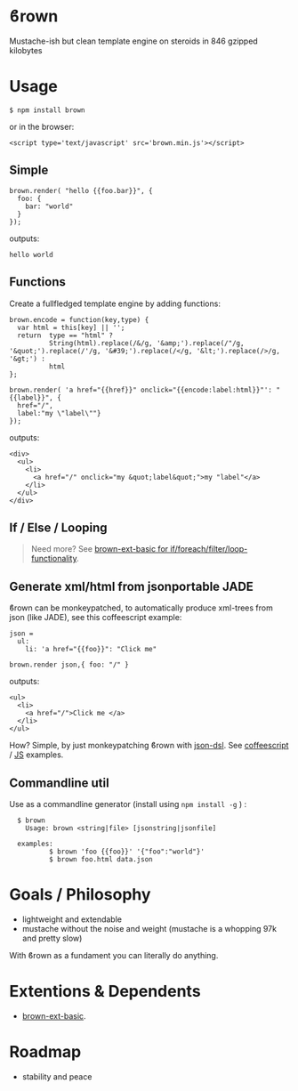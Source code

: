 <h1>ϐrown</h1>

Mustache-ish but clean template engine on steroids in 846 gzipped kilobytes

# Usage 

    $ npm install brown

or in the browser:
 
    <script type='text/javascript' src='brown.min.js'></script>

## Simple

    brown.render( "hello {{foo.bar}}", { 
      foo: {
        bar: "world" 
      } 
    });

outputs:

    hello world

## Functions 

Create a fullfledged template engine by adding functions:

    brown.encode = function(key,type) {
      var html = this[key] || '';
      return  type == "html" ?
              String(html).replace(/&/g, '&amp;').replace(/"/g, '&quot;').replace(/'/g, '&#39;').replace(/</g, '&lt;').replace(/>/g, '&gt;') :
              html
    };

    brown.render( 'a href="{{href}}" onclick="{{encode:label:html}}"': "{{label}}", {
      href="/", 
      label:"my \"label\""} 
    });

outputs:

    <div>
      <ul>
        <li>
          <a href="/" onclick="my &quot;label&quot;">my "label"</a>
        </li>
      </ul>
    </div>

## If / Else / Looping

> Need more? See [brown-ext-basic for if/foreach/filter/loop-functionality](https://www.npmjs.com/package/brown-ext-basic).

## Generate xml/html from jsonportable JADE

ϐrown can be monkeypatched, to automatically produce xml-trees from json (like JADE), see this coffeescript example:

    json = 
      ul: 
        li: 'a href="{{foo}}": "Click me"
    
    brown.render json,{ foo: "/" }

outputs:

    <ul>
      <li>
        <a href="/">Click me </a>
      </li>
    </ul>

How? 
Simple, by just monkeypatching ϐrown with [json-dsl](https://npmjs.org/package/json-dsl). See [coffeescript](test/jadeish.coffee) / [JS](test/jadeish.js) examples.

## Commandline util

Use as a commandline generator (install using `npm install -g` ) :

      $ brown
        Usage: brown <string|file> [jsonstring|jsonfile]

      examples:
              $ brown 'foo {{foo}}' '{"foo":"world"}'
              $ brown foo.html data.json

# Goals / Philosophy

* lightweight and extendable 
* mustache without the noise and weight (mustache is a whopping 97k and pretty slow)

With ϐrown as a fundament you can literally do anything. 

# Extentions & Dependents

* [brown-ext-basic](https://www.npmjs.com/package/brown-ext-basic).

# Roadmap

* stability and peace
